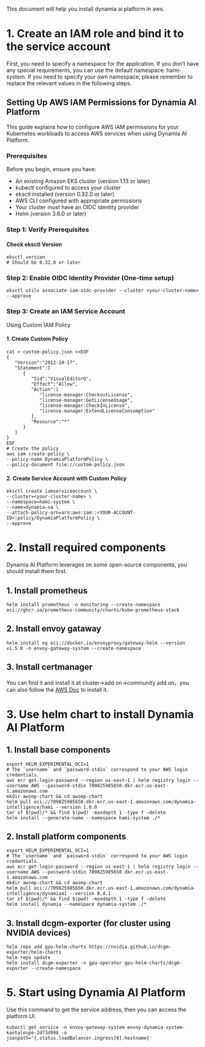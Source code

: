 This document will help you install dynamia ai platform in aws.
# 1. Create an IAM role and bind it to the service account
First, you need to specify a namespace for the application. If you don’t have any special requirements, you can use the default namespace: hami-system.
If you need to specify your own namespace, please remember to replace the relevant values in the following steps.
## Setting Up AWS IAM Permissions for Dynamia AI Platform
This guide explains how to configure AWS IAM permissions for your Kubernetes workloads to access AWS services when using  Dynamia AI Platform.
### Prerequisites
Before you begin, ensure you have:
- An existing Amazon EKS cluster (version 1.13 or later)
- kubectl configured to access your cluster
- eksctl installed (version 0.32.0 or later)
- AWS CLI configured with appropriate permissions
- Your cluster must have an OIDC identity provider
- Helm (version 3.6.0 or later)
### Step 1: Verify Prerequisites
#### Check eksctl Version
```
eksctl version
# Should be 0.32.0 or later
```
### Step 2: Enable OIDC Identity Provider (One-time setup)
```
eksctl utils associate-iam-oidc-provider --cluster <your-cluster-name> --approve
```
### Step 3: Create an IAM Service Account
Using Custom IAM Policy
#### 1. Create Custom Policy
```
cat > custom-policy.json <<EOF
{
   "Version":"2012-10-17",
   "Statement":[
      {
         "Sid":"VisualEditorO",
         "Effect":"Allow",
         "Action":[
            "license-manager:CheckoutLicense",
            "license-manager:GetLicenseUsage",
            "license-manager:CheckInLicense",
            "license-manager:ExtendLicenseConsumption"
         ],
         "Resource":"*"
      }
   ]
}
EOF
# Create the policy
aws iam create-policy \
--policy-name DynamiaPlatformPolicy \
--policy-document file://custom-policy.json
```
#### 2. Create Service Account with Custom Policy
```
eksctl create iamserviceaccount \
--cluster=<your-cluster-name> \
--namespace=hami-system \
--name=dynamia-sa \
--attach-policy-arn=arn:aws:iam::<YOUR-ACCOUNT-ID>:policy/DynamiaPlatformPolicy \
--approve
```
# 2. Install required components 
Dynamia AI Platform leverages on some open-source components, you should install them first.
## 1. Install prometheus
```
helm install prometheus -n monitoring --create-namespace oci://ghcr.io/prometheus-community/charts/kube-prometheus-stack
```
## 2. Install envoy gataway
```
helm install eg oci://docker.io/envoyproxy/gateway-helm --version v1.5.0 -n envoy-gateway-system --create-namespace
```
## 3. Install certmanager
You can find it and install it at cluster->add on->community add on，you can also follow the [AWS Doc](https://docs.aws.amazon.com/eks/latest/userguide/lbc-manifest.html#lbc-cert) to install it.
# 3. Use helm chart to install Dynamia AI Platform
## 1. Install base components
```
export HELM_EXPERIMENTAL_OCI=1
# The `username` and `password-stdin` correspond to your AWS login credentials.
aws ecr get-login-password --region us-east-1 | helm registry login --username AWS --password-stdin 709825985650.dkr.ecr.us-east-1.amazonaws.com
mkdir awsmp-chart && cd awsmp-chart
helm pull oci://709825985650.dkr.ecr.us-east-1.amazonaws.com/dynamia-intelligence/hami --version 1.0.0
tar xf $(pwd)/* && find $(pwd) -maxdepth 1 -type f -delete
helm install --generate-name --namespace hami-system ./*
```
## 2. Install platform components
```
export HELM_EXPERIMENTAL_OCI=1
# The `username` and `password-stdin` correspond to your AWS login credentials.
aws ecr get-login-password --region us-east-1 | helm registry login --username AWS --password-stdin 709825985650.dkr.ecr.us-east-1.amazonaws.com
mkdir awsmp-chart && cd awsmp-chart
helm pull oci://709825985650.dkr.ecr.us-east-1.amazonaws.com/dynamia-intelligence/dynamiaai --version 0.4.1
tar xf $(pwd)/* && find $(pwd) -maxdepth 1 -type f -delete
helm install dynamia --namespace dynamia-system ./*
```
## 3. Install dcgm-exporter (for cluster using NVIDIA devices)
```
helm repo add gpu-helm-charts https://nvidia.github.io/dcgm-exporter/helm-charts
helm repo update
helm install dcgm-exporter -n gpu-operator gpu-helm-charts/dcgm-exporter --create-namespace
```
# 5. Start using Dynamia AI Platform
Use this command to get the service address, then you can access the platform UI.
```
kubectl get service -n envoy-gateway-system envoy-dynamia-system-kantaloupe-2d73d998 -o jsonpath='{.status.loadBalancer.ingress[0].hostname}'
```
